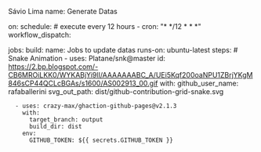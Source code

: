 Sávio Lima 
name: Generate Datas

on:
  schedule: # execute every 12 hours
    - cron: "* */12 * * *"
  workflow_dispatch:

jobs:
  build:
    name: Jobs to update datas
    runs-on: ubuntu-latest
    steps:
      # Snake Animation
      - uses: Platane/snk@master
        id: https://2.bp.blogspot.com/-CB6MROiLKK0/WYKABjYi9lI/AAAAAAABC_A/UEi5Kqf200oaNPU1ZBrjYKgM846sCP44QCLcBGAs/s1600/AS002913_00.gif
        with:
          github_user_name: rafaballerini
          svg_out_path: dist/github-contribution-grid-snake.svg

      - uses: crazy-max/ghaction-github-pages@v2.1.3
        with:
          target_branch: output
          build_dir: dist
        env:
          GITHUB_TOKEN: ${{ secrets.GITHUB_TOKEN }}

